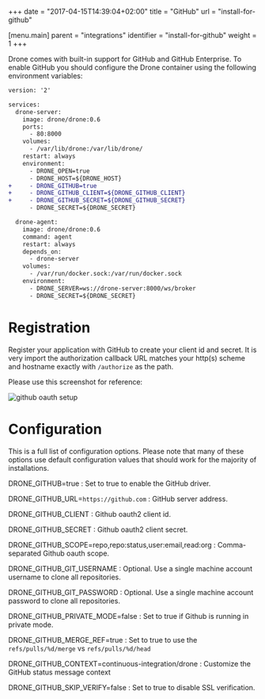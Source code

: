+++
date = "2017-04-15T14:39:04+02:00"
title = "GitHub"
url = "install-for-github"

[menu.main]
  parent = "integrations"
  identifier = "install-for-github"
  weight = 1
+++

Drone comes with built-in support for GitHub and GitHub Enterprise. To enable GitHub you should configure the Drone container using the following environment variables:

```diff
version: '2'

services:
  drone-server:
    image: drone/drone:0.6
    ports:
      - 80:8000
    volumes:
      - /var/lib/drone:/var/lib/drone/
    restart: always
    environment:
      - DRONE_OPEN=true
      - DRONE_HOST=${DRONE_HOST}
+     - DRONE_GITHUB=true
+     - DRONE_GITHUB_CLIENT=${DRONE_GITHUB_CLIENT}
+     - DRONE_GITHUB_SECRET=${DRONE_GITHUB_SECRET}
      - DRONE_SECRET=${DRONE_SECRET}

  drone-agent:
    image: drone/drone:0.6
    command: agent
    restart: always
    depends_on:
      - drone-server
    volumes:
      - /var/run/docker.sock:/var/run/docker.sock
    environment:
      - DRONE_SERVER=ws://drone-server:8000/ws/broker
      - DRONE_SECRET=${DRONE_SECRET}
```

# Registration

Register your application with GitHub to create your client id and secret. It is very import the authorization callback URL matches your http(s) scheme and hostname exactly with `/authorize` as the path.

Please use this screenshot for reference:

![github oauth setup](images/github_oauth.png)

# Configuration

This is a full list of configuration options. Please note that many of these options use default configuration values that should work for the majority of installations.

DRONE_GITHUB=true
: Set to true to enable the GitHub driver.

DRONE_GITHUB_URL=`https://github.com`
: GitHub server address.

DRONE_GITHUB_CLIENT
: Github oauth2 client id.

DRONE_GITHUB_SECRET
: Github oauth2 client secret.

DRONE_GITHUB_SCOPE=repo,repo:status,user:email,read:org
: Comma-separated Github oauth scope.

DRONE_GITHUB_GIT_USERNAME
: Optional. Use a single machine account username to clone all repositories.

DRONE_GITHUB_GIT_PASSWORD
: Optional. Use a single machine account password to clone all repositories.

DRONE_GITHUB_PRIVATE_MODE=false
: Set to true if Github is running in private mode.

DRONE_GITHUB_MERGE_REF=true
: Set to true to use the `refs/pulls/%d/merge` vs `refs/pulls/%d/head`

DRONE_GITHUB_CONTEXT=continuous-integration/drone
: Customize the GitHub status message context

DRONE_GITHUB_SKIP_VERIFY=false
: Set to true to disable SSL verification.
